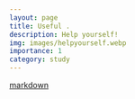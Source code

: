 ```yaml
---
layout: page
title: Useful . 
description: Help yourself!
img: images/helpyourself.webp
importance: 1
category: study
---
```


[markdown](https://markdown.com.cn/basic-syntax/)